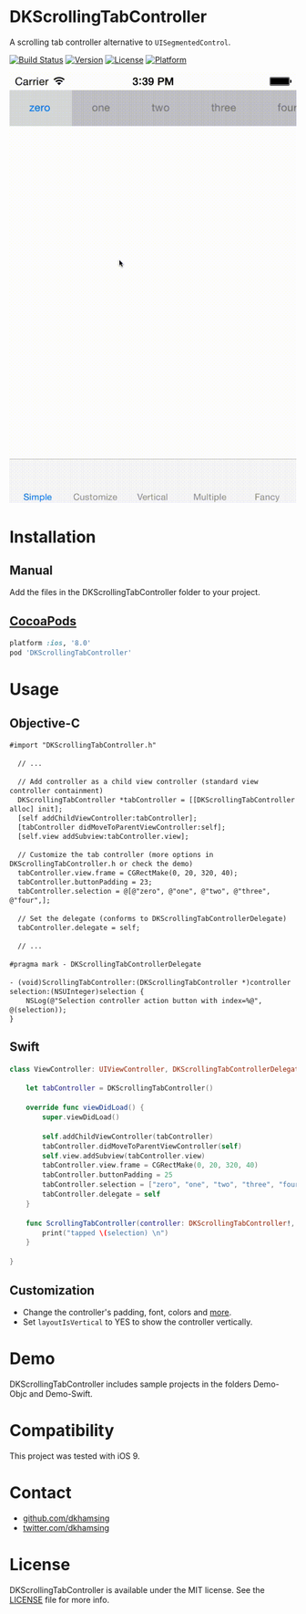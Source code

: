 DKScrollingTabController
========================

A scrolling tab controller alternative to `UISegmentedControl`.

[![Build Status](https://api.travis-ci.org/dkhamsing/DKScrollingTabController.svg?branch=master)](https://travis-ci.org/dkhamsing/DKScrollingTabController)
[![Version](https://img.shields.io/cocoapods/v/DKScrollingTabController.svg?style=flat)](https://cocoapods.org/pods/DKScrollingTabController)
[![License](https://img.shields.io/cocoapods/l/DKScrollingTabController.svg?style=flat)](http://cocoadocs.org/docsets/DKScrollingTabController)
[![Platform](https://img.shields.io/cocoapods/p/DKScrollingTabController.svg?style=flat)](http://cocoadocs.org/docsets/DKScrollingTabController)

![](Assets/demo.gif)

# Installation

## Manual
Add the files in the DKScrollingTabController folder to your project.

## [CocoaPods](https://cocoapods.org/)

``` ruby
platform :ios, '8.0'
pod 'DKScrollingTabController'
```

# Usage

## Objective-C

```  objc
#import "DKScrollingTabController.h" 

  // ...

  // Add controller as a child view controller (standard view controller containment)
  DKScrollingTabController *tabController = [[DKScrollingTabController alloc] init];
  [self addChildViewController:tabController];
  [tabController didMoveToParentViewController:self];
  [self.view addSubview:tabController.view];

  // Customize the tab controller (more options in DKScrollingTabController.h or check the demo)
  tabController.view.frame = CGRectMake(0, 20, 320, 40);
  tabController.buttonPadding = 23;
  tabController.selection = @[@"zero", @"one", @"two", @"three", @"four",];

  // Set the delegate (conforms to DKScrollingTabControllerDelegate)
  tabController.delegate = self;

  // ...

#pragma mark - DKScrollingTabControllerDelegate

- (void)ScrollingTabController:(DKScrollingTabController *)controller selection:(NSUInteger)selection {
    NSLog(@"Selection controller action button with index=%@", @(selection));
}
```

## Swift 

``` swift
class ViewController: UIViewController, DKScrollingTabControllerDelegate {

    let tabController = DKScrollingTabController()
    
    override func viewDidLoad() {
        super.viewDidLoad()
        
        self.addChildViewController(tabController)
        tabController.didMoveToParentViewController(self)
        self.view.addSubview(tabController.view)
        tabController.view.frame = CGRectMake(0, 20, 320, 40)
        tabController.buttonPadding = 25
        tabController.selection = ["zero", "one", "two", "three", "four"]
        tabController.delegate = self
    }
        
    func ScrollingTabController(controller: DKScrollingTabController!, selection: UInt) {
        print("tapped \(selection) \n")
    }

}
```

## Customization
- Change the controller's padding, font, colors and [more](https://github.com/dkhamsing/DKScrollingTabController/blob/master/DKScrollingTabController/DKScrollingTabController.h).
- Set `layoutIsVertical` to YES to show the controller vertically.

# Demo
DKScrollingTabController includes sample projects in the folders Demo-Objc and Demo-Swift.

# Compatibility
This project was tested with iOS 9.

# Contact
- [github.com/dkhamsing](https://github.com/dkhamsing)
- [twitter.com/dkhamsing](https://twitter.com/dkhamsing)

# License
DKScrollingTabController is available under the MIT license. See the [LICENSE](LICENSE) file for more info.
